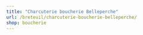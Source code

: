 ```yaml
---
title: "Charcuterie boucherie Belleperche"
url: /breteuil/charcuterie-boucherie-belleperche/
shop: boucherie
---
```

